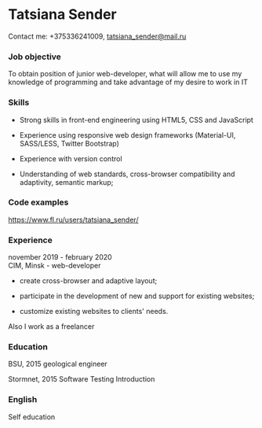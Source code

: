 # Tatsiana Sender  

Contact me: +375336241009, tatsiana_sender@mail.ru

### Job objective

To obtain position of junior web-developer, what will allow me to use my knowledge of programming and take advantage of my desire to work in IT

### Skills 

* Strong skills in front-end engineering using HTML5, CSS and JavaScript

* Experience using responsive web design frameworks (Material-UI, SASS/LESS, Twitter Bootstrap)

* Experience with version control

* Understanding of web standards, cross-browser compatibility and adaptivity, semantic markup;

### Code examples

https://www.fl.ru/users/tatsiana_sender/
### Experience 

november 2019 - february 2020  
CIM, Minsk - web-developer 

* create cross-browser and adaptive layout;

* participate in the development of new and support for existing websites;

* customize existing websites to clients' needs.

Also I work as a freelancer

### Education 
BSU, 2015 geological engineer

Stormnet, 2015 Software Testing Introduction

### English

Self education




